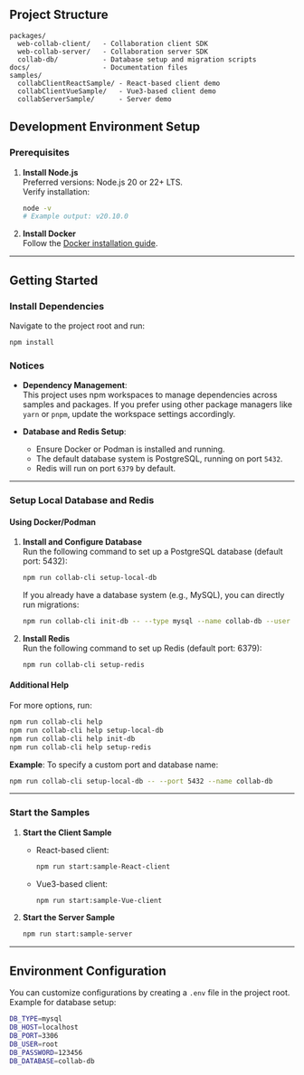 ## Project Structure

```
packages/
  web-collab-client/   - Collaboration client SDK
  web-collab-server/   - Collaboration server SDK
  collab-db/           - Database setup and migration scripts
docs/                  - Documentation files
samples/
  collabClientReactSample/ - React-based client demo
  collabClientVueSample/   - Vue3-based client demo
  collabServerSample/      - Server demo
```

## Development Environment Setup  

### Prerequisites

1. **Install Node.js**  
   Preferred versions: Node.js 20 or 22+ LTS.  
   Verify installation:  

   ```sh
   node -v 
   # Example output: v20.10.0
   ```

2. **Install Docker**  
   Follow the [Docker installation guide](https://www.docker.com/get-started).

---

## Getting Started

### Install Dependencies

Navigate to the project root and run:  

```sh
npm install
```

### Notices

- **Dependency Management**:  
  This project uses npm workspaces to manage dependencies across samples and packages. If you prefer using other package managers like `yarn` or `pnpm`, update the workspace settings accordingly.

- **Database and Redis Setup**:  
  - Ensure Docker or Podman is installed and running.  
  - The default database system is PostgreSQL, running on port `5432`.  
  - Redis will run on port `6379` by default.

---

### Setup Local Database and Redis

#### Using Docker/Podman

1. **Install and Configure Database**  
   Run the following command to set up a PostgreSQL database (default port: 5432):  

   ```sh
   npm run collab-cli setup-local-db
   ```

    If you already have a database system (e.g., MySQL), you can directly run migrations:  

   ```sh
   npm run collab-cli init-db -- --type mysql --name collab-db --user <YOUR_DB_USER> --password <YOUR_DB_PASSWORD> --port <YOUR_DB_PORT>
   ```

2. **Install Redis**  
   Run the following command to set up Redis (default port: 6379):  

   ```sh
   npm run collab-cli setup-redis
   ```

#### Additional Help

For more options, run:  

```sh
npm run collab-cli help
npm run collab-cli help setup-local-db 
npm run collab-cli help init-db 
npm run collab-cli help setup-redis 
```

**Example**: To specify a custom port and database name:  

```sh
npm run collab-cli setup-local-db -- --port 5432 --name collab-db
```

---

### Start the Samples

1. **Start the Client Sample**  
   - React-based client:  

     ```sh
     npm run start:sample-React-client
     ```

   - Vue3-based client:  

     ```sh
     npm run start:sample-Vue-client
     ```

2. **Start the Server Sample**  

   ```sh
   npm run start:sample-server
   ```

---

## Environment Configuration

You can customize configurations by creating a `.env` file in the project root. Example for database setup:  

```sh
DB_TYPE=mysql
DB_HOST=localhost
DB_PORT=3306
DB_USER=root
DB_PASSWORD=123456
DB_DATABASE=collab-db
```
